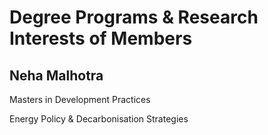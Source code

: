 # Degree Programs & Research Interests of Members 

## Neha Malhotra

Masters in Development Practices

Energy Policy & Decarbonisation Strategies
